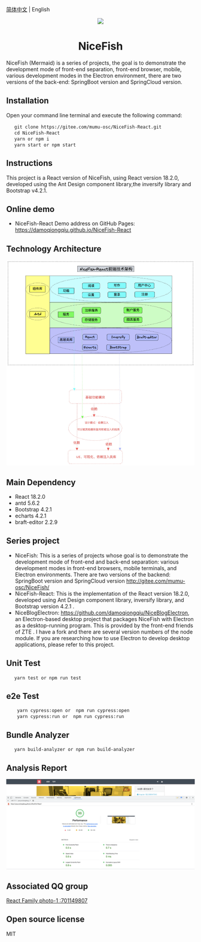 [简体中文](README.md) | English

<p align="center">
    <img width="150" src="./src/assets/images/nice-fish.png">
</p>

<h1 align="center">NiceFish</h1>

<div align="left">
NiceFish (Mermaid) is a series of projects, the goal is to demonstrate the development mode of front-end separation, front-end browser, mobile, various development modes in the Electron environment, there are two versions of the back-end: SpringBoot version and SpringCloud version.
</div>

## Installation

Open your command line terminal and execute the following command:

```
   git clone https://gitee.com/mumu-osc/NiceFish-React.git
   cd NiceFish-React
   yarn or npm i
   yarn start or npm start
```

## Instructions

This project is a React version of NiceFish, using React version 18.2.0, developed using the Ant Design component library,the inversify library and Bootstrap v4.2.1.

## Online demo

- NiceFish-React Demo address on GitHub Pages: https://damoqiongqiu.github.io/NiceFish-React

## Technology Architecture

![NiceFish-REACT](src/assets/images/nice-fish-react-arch.jpg)

## Main Dependency

- React 18.2.0
- antd 5.6.2
- Bootstrap 4.2.1
- echarts 4.2.1
- braft-editor 2.2.9

## Series project

- NiceFish: This is a series of projects whose goal is to demonstrate the development mode of front-end and back-end separation: various development modes in front-end browsers, mobile terminals, and Electron environments. There are two versions of the backend: SpringBoot version and SpringCloud version http://gitee.com/mumu-osc/NiceFish/
- NiceFish-React: This is the implementation of the React version 18.2.0, developed using Ant Design component library, inversify library, and Bootstrap version 4.2.1 .
- NiceBlogElectron: https://github.com/damoqiongqiu/NiceBlogElectron, an Electron-based desktop project that packages NiceFish with Electron as a desktop-running program. This is provided by the front-end friends of ZTE . I have a fork and there are several version numbers of the node module. If you are researching how to use Electron to develop desktop applications, please refer to this project.

## Unit Test

```
   yarn test or npm run test
```

## e2e Test

```
    yarn cypress:open or  npm run cypress:open
    yarn cypress:run or  npm run cypress:run
```

## Bundle Analyzer

```
   yarn build-analyzer or npm run build-analyzer
```

## Analysis Report

![NiceFish-REACT](src/assets/images/nice-fish-react-perf-report.png)

## Associated QQ group

<a target="_blank" href="//shang.qq.com/wpa/qunwpa?idkey=cbf15a3d8f212076a8de5b6fa4b5a16d750cc5d7f2d55b14ad0ea8bcb6fd976e" class="list-group-item"><i class="fa fa-qq" aria-hidden="true"></i> React Family photo-1 :701149807 </a>

## Open source license

MIT

